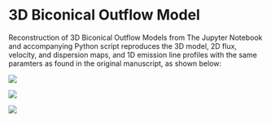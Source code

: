 # 3D Biconical Outflow Model
Reconstruction of 3D Biconical Outflow Models from [](https://ui.adsabs.harvard.edu/abs/2016ApJ...828...97B/abstract)
The Jupyter Notebook and accompanying Python script reproduces the 3D model, 2D flux, velocity, and dispersion maps, and 1D emission line profiles with the same paramters as found in the original manuscript, as shown below:

![](https://github.com/remingtonsexton/3D-Biconical-Outflow-Model/blob/master/figures/model_3d.png)

![](https://github.com/remingtonsexton/3D-Biconical-Outflow-Model/blob/master/figures/maps_2d.png)

![](https://github.com/remingtonsexton/3D-Biconical-Outflow-Model/blob/master/figures/emission_model.png)
